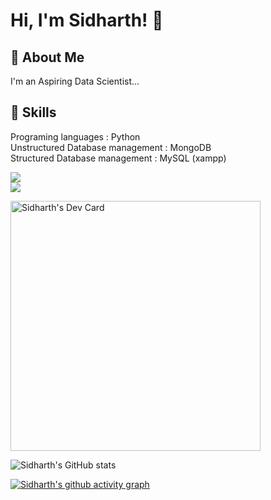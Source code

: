 
# Hi, I'm Sidharth! 👋


## 🚀 About Me
I'm an Aspiring Data Scientist...


## 💼 Skills

Programing languages : Python                                                            
Unstructured Database management : MongoDB                                                                   
Structured Database management : MySQL (xampp)                                                                         

![](https://img.shields.io/badge/Code-MongoDB-informational?style=flat&logo=MongoDB&logoColor=white&color=4AB197)                                                   
![](https://img.shields.io/badge/Code-MySQL-informational?style=flat&logo=MySQL&logoColor=white&color=4AB197)

<a href="https://app.daily.dev/sidharth_ds"><img src="https://api.daily.dev/devcards/72c1a2f6d7af4150bf3611554ea8eb65.png?r=zf0" width="400" alt="Sidharth's Dev Card"/></a>

![Sidharth's GitHub stats](https://github-readme-stats.vercel.app/api?username=sidharth-ds&theme=github_dark&show_icons=true)

[![Sidharth's github activity graph](https://activity-graph.herokuapp.com/graph?username=sidharth-ds&theme=gotham)](https://github.com/sidharth-ds/github-readme-activity-graph)

